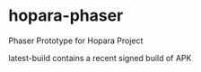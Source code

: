# hopara-phaser

Phaser Prototype for Hopara Project

latest-build contains a recent signed build of APK

